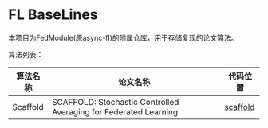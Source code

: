 # FL BaseLines

本项目为FedModule(原async-fl)的附属仓库，用于存储复现的论文算法。

算法列表：

| 算法名称 | 论文名称 | 代码位置 |
| --- | --- | --- |
| Scaffold | SCAFFOLD: Stochastic Controlled Averaging for Federated Learning | [scaffold](./scaffold/) |
